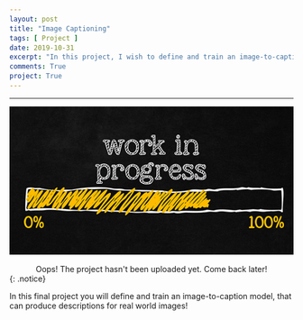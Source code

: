 ```yaml
---
layout: post
title: "Image Captioning"
tags: [ Project ]
date: 2019-10-31
excerpt: "In this project, I wish to define and train an image-to-caption model, that can produce descriptions for real world images using Vision Deep CNN and Language Generating RNN"
comments: True
project: True
---
```


---

![png](/assets/img/wip.jpg)
<center> Oops! The project hasn't been uploaded yet. Come back later! </center>
{: .notice}

In this final project you will define and train an image-to-caption model, that can produce descriptions for real world images!
